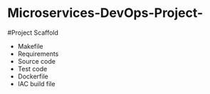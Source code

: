 # Microservices-DevOps-Project-

#Project Scaffold 
- Makefile
- Requirements
- Source code
- Test code
- Dockerfile
- IAC build file
